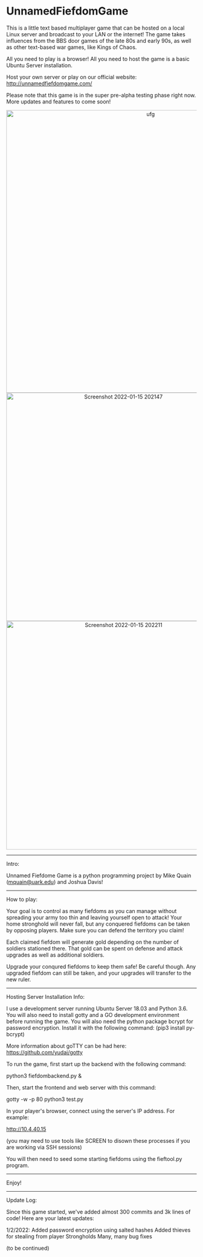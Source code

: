 # UnnamedFiefdomGame

This is a little text based multiplayer game that can be hosted on a local Linux server and broadcast to your LAN
or the internet! The game takes influences from the BBS door games of the late 80s and early 90s, as well as
other text-based war games, like Kings of Chaos.

All you need to play is a browser! All you need to host the game is a basic Ubuntu Server installation.

Host your own server or play on our official website: http://unnamedfiefdomgame.com/

Please note that this game is in the super pre-alpha testing phase right now. More updates and features to 
come soon!

<p align="center">

<img width="748" alt="ufg" src="https://user-images.githubusercontent.com/3498355/149644850-ed561f5c-a28c-4687-80c7-1ffd46be5b91.png">

  
<img width="604" alt="Screenshot 2022-01-15 202147" src="https://user-images.githubusercontent.com/3498355/149644858-cf3adfe8-13b6-437e-b5ef-a0fa28ab5da9.png">

  
<img width="605" alt="Screenshot 2022-01-15 202211" src="https://user-images.githubusercontent.com/3498355/149644859-31fafd11-e42b-448d-9914-cb1d6753d713.png">


---------------------------------------------------------------------------------------------------------------

Intro:

Unnamed Fiefdome Game is a python programming project by Mike Quain (mquain@uark.edu) and Joshua Davis!

---------------------------------------------------------------------------------------------------------------

How to play:

Your goal is to control as many fiefdoms as you can manage without spreading your army too thin and leaving yourself open to attack!
Your home stronghold will never fall, but any conquered fiefdoms can be taken by opposing players. Make sure you can defend the
territory you claim!

Each claimed fiefdom will generate gold depending on the number of soldiers stationed there. That gold can be spent on defense and attack 
upgrades as well as additional soldiers.

Upgrade your conqured fiefdoms to keep them safe! Be careful though. Any upgraded fiefdom can still be taken, and 
your upgrades will transfer to the new ruler.

---------------------------------------------------------------------------------------------------------------

Hosting Server Installation Info:

I use a development server running Ubuntu Server 18.03 and Python 3.6. You will also need to install gotty and a GO development environment 
before running the game. You will also need the python package bcrypt for password encryption. Install it with the following command: (pip3 install py-bcrypt)

More information about goTTY can be had here: https://github.com/yudai/gotty




To run the game, first start up the backend with the following command:

python3 fiefdombackend.py &

Then, start the frontend and web server with this command:

gotty -w -p 80 python3 test.py

In your player's browser, connect using the server's IP address. For example:

http://10.4.40.15

(you may need to use tools like SCREEN to disown these processes if you are working via SSH sessions)

You will then need to seed some starting fiefdoms using the fieftool.py program.

-----------------------------------------------------------------------------------------------------------------

Enjoy!

-----------------------------------------------------------------------------------------------------------------

Update Log:

Since this game started, we've added almost 300 commits and 3k lines of code! Here are your latest updates:

1/2/2022:
Added password encryption using salted hashes
Added thieves for stealing from player Strongholds
Many, many bug fixes

(to be continued)
